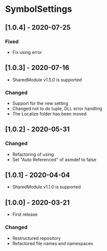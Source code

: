 # SymbolSettings

## [1.0.4] - 2020-07-25

### Fixed
- Fix using error

## [1.0.3] - 2020-07-16
- SharedModule v1.5.0 is supported

### Changed
- Support for the new setting
- Changed not to do tuple, DLL error handling
- The Localize folder has been moved

## [1.0.2] - 2020-05-31

### Changed
- Refactoring of using
- Set "Auto Referenced" of asmdef to false

## [1.0.1] - 2020-04-04
- SharedModule v1.1.0 is supported

## [1.0.0] - 2020-03-21
- First release

### Changed
- Restructured repository
- Refactored file names and namespaces